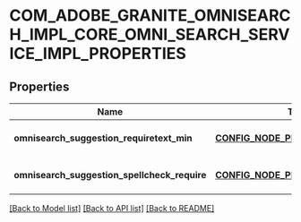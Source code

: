 # COM_ADOBE_GRANITE_OMNISEARCH_IMPL_CORE_OMNI_SEARCH_SERVICE_IMPL_PROPERTIES

## Properties
Name | Type | Description | Notes
------------ | ------------- | ------------- | -------------
**omnisearch_suggestion_requiretext_min** | [**CONFIG_NODE_PROPERTY_INTEGER**](configNodePropertyInteger.md) |  | [optional] [default to null]
**omnisearch_suggestion_spellcheck_require** | [**CONFIG_NODE_PROPERTY_BOOLEAN**](configNodePropertyBoolean.md) |  | [optional] [default to null]

[[Back to Model list]](../README.md#documentation-for-models) [[Back to API list]](../README.md#documentation-for-api-endpoints) [[Back to README]](../README.md)


